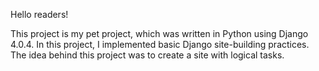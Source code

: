 Hello readers!

This project is my pet project, which was written in Python using Django 4.0.4.
In this project, I implemented basic Django site-building practices.
The idea behind this project was to create a site with logical tasks.
